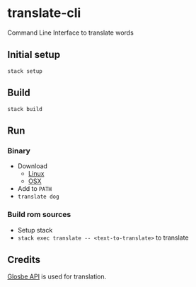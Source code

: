 # translate-cli

Command Line Interface to translate words

## Initial setup

`stack setup`

## Build

`stack build`

## Run

### Binary

* Download
    * [Linux](https://github.com/andys8/translate-cli/raw/master/bin/x86_64-linux/translate)
    * [OSX](https://github.com/andys8/translate-cli/raw/master/bin/x86_64-osx/translate)
* Add to `PATH`
* `translate dog`

### Build rom sources

* Setup stack
* `stack exec translate -- <text-to-translate>` to translate


## Credits

[Glosbe API](https://de.glosbe.com/a-api) is used for translation.
